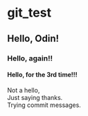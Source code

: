 # git_test
## Hello, Odin!
### Hello, again!! 
#### Hello, for the 3rd time!!!    
Not a hello,  
Just saying thanks.  
Trying commit messages.
